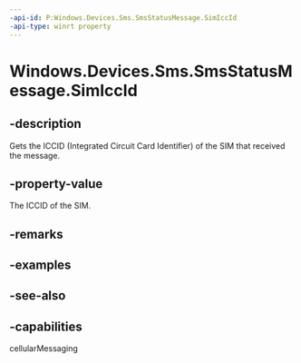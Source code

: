 ----api-id: P:Windows.Devices.Sms.SmsStatusMessage.SimIccId
-api-type: winrt property
---<!-- Property syntaxpublic string SimIccId { get; }--># Windows.Devices.Sms.SmsStatusMessage.SimIccId## -descriptionGets the ICCID (Integrated Circuit Card Identifier) of the SIM that received the message.## -property-valueThe ICCID of the SIM.## -remarks## -examples## -see-also## -capabilitiescellularMessaging
